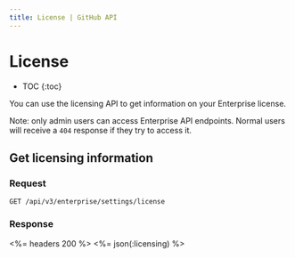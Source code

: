 ```yaml
---
title: License | GitHub API
---
```


# License

* TOC
{:toc}

You can use the licensing API to get information on your Enterprise license.

Note: only admin users can access Enterprise API endpoints. Normal users will receive a `404` response if they try to access it.

## Get licensing information

### Request

    GET /api/v3/enterprise/settings/license

### Response

<%= headers 200 %>
<%= json(:licensing) %>

